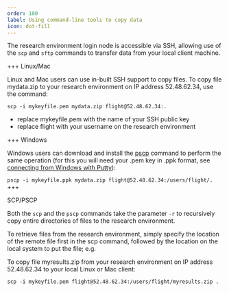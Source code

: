 ```yaml
---
order: 100
label: Using command-line tools to copy data
icon: dot-fill
---
```


The research environment login node is accessible via SSH, allowing use of the `scp` and `sftp` commands to transfer data from your local client machine.


+++ Linux/Mac

Linux and Mac users can use in-built SSH support to copy files. To copy file mydata.zip to your research environment on IP address 52.48.62.34, use the command:

`scp -i mykeyfile.pem mydata.zip flight@52.48.62.34:.`

- replace mykeyfile.pem with the name of your SSH public key
- replace flight with your username on the research environment

+++ Windows

Windows users can download and install the [pscp](https://www.chiark.greenend.org.uk/~sgtatham/putty/latest.html) command to perform the same operation (for this you will need your .pem key in .ppk format, see [connecting from Windows with Putty](/using_environment/cli-basics/logging_in/#logging-in)):

`pscp -i mykeyfile.ppk mydata.zip flight@52.48.62.34:/users/flight/.`
+++

SCP/PSCP

Both the `scp` and the `pscp` commands take the parameter `-r` to recursively copy entire directories of files to the research environment.

To retrieve files from the research environment, simply specify the location of the remote file first in the scp command, followed by the location on the local system to put the file; e.g.

To copy file myresults.zip from your research environment on IP address 52.48.62.34 to your local Linux or Mac client:

    scp -i mykeyfile.pem flight@52.48.62.34:/users/flight/myresults.zip .

